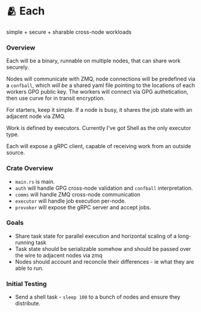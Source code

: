 # 🫂 Each 

simple + secure + sharable cross-node workloads

### Overview

Each will be a binary, runnable on multiple nodes, that can share work securely.

Nodes will communicate with ZMQ, node connections will be predefined via a `confball`, which _will be_ a shared yaml file pointing to the locations of each workers GPG public key. The workers will connect via GPG authetication, then use curve for in transit encryption. 

For starters, keep it simple. If a node is busy, it shares the job state with an adjacent node via ZMQ.

Work is defined by executors. Currently I've got Shell as the only executor type.

Each will expose a gRPC client, capable of receiving work from an outside source.

### Crate Overview

 - `main.rs` is main.
 - `auth` will handle GPG cross-node validation and `confball` interpretation.
 - `comms` will handle ZMQ cross-node communication
 - `executor` will handle job execution per-node. 
 - `provoker` will expose the gRPC server and accept jobs.

### Goals

 - Share task state for parallel execution and horizontal scaling of a long-running task
 - Task state should be serializable somehow and should be passed over the wire to adjacent nodes via zmq
 - Nodes should account and reconcile their differences - ie what they are able to run.

### Initial Testing

 - Send a shell task - `sleep 100` to a bunch of nodes and ensure they distribute.
